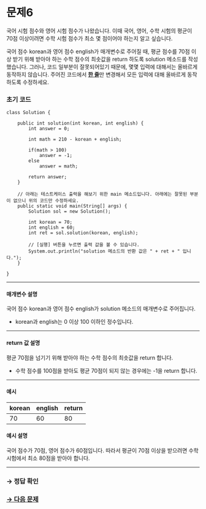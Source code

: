 # 문제6

국어 시험 점수와 영어 시험 점수가 나왔습니다. 이때 국어, 영어, 수학 시험의 평균이 70점 이상이려면 수학 시험 점수가 최소 몇 점이어야 하는지 알고 싶습니다.

국어 점수 korean과 영어 점수 english가 매개변수로 주어질 때, 평균 점수를 70점 이상 받기 위해 받아야 하는 수학 점수의 최솟값을 return 하도록 solution 메소드를 작성했습니다. 그러나, 코드 일부분이 잘못되어있기 때문에, 몇몇 입력에 대해서는 올바르게 동작하지 않습니다. 주어진 코드에서 <u>**한 줄**</u>만 변경해서 모든 입력에 대해 올바르게 동작하도록 수정하세요.

### 초기 코드

```
class Solution {

    public int solution(int korean, int english) {
        int answer = 0;
        
        int math = 210 - korean + english;
        
        if(math > 100)
            answer = -1;
        else
            answer = math;
        
        return answer;
    }
    
    // 아래는 테스트케이스 출력을 해보기 위한 main 메소드입니다. 아래에는 잘못된 부분이 없으니 위의 코드만 수정하세요.
    public static void main(String[] args) {
        Solution sol = new Solution();

        int korean = 70;
        int english = 60;
        int ret = sol.solution(korean, english);
        
        // [실행] 버튼을 누르면 출력 값을 볼 수 있습니다.
        System.out.println("solution 메소드의 반환 값은 " + ret + " 입니다.");
    }
    
}
```

---

#### 매개변수 설명
국어 점수 korean과 영어 점수 english가 solution 메소드의 매개변수로 주어집니다.

* korean과 english는 0 이상 100 이하인 정수입니다.

---

#### return 값 설명
평균 70점을 넘기기 위해 받아야 하는 수학 점수의 최솟값을 return 합니다.

* 수학 점수를 100점을 받아도 평균 70점이 되지 않는 경우에는 -1을 return 합니다.

---

#### 예시

| korean | english | return |
|--------|---------|--------|
| 70 	| 60  	| 80 	|

#### 예시 설명

국어 점수가 70점, 영어 점수가 60점입니다. 따라서 평균이 70점 이상을 받으려면 수학 시험에서 최소 80점을 받아야 합니다.

---

### → 정답 확인

### [→ 다음 문제](../no_07/ "COS Pro 2급 Java 5차 7번 문제")
